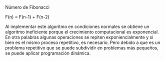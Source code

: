 Número de Fibonacci

F(n) = F(n-1) + F(n-2)
 
 Al implementar este algoritmo en condiciones normales se obtiene un algoritmo ineficiente porque el crecimiento computacional es exponencial. En otra palabras algunas operaciones se repiten exponiencialmente y si bien es el mismo proceso repetitivo, es necesario. Pero debido a que es un problema repetitivo que se puede subdividir en problemas más pequeños, se puede aplicar programación dinámica.